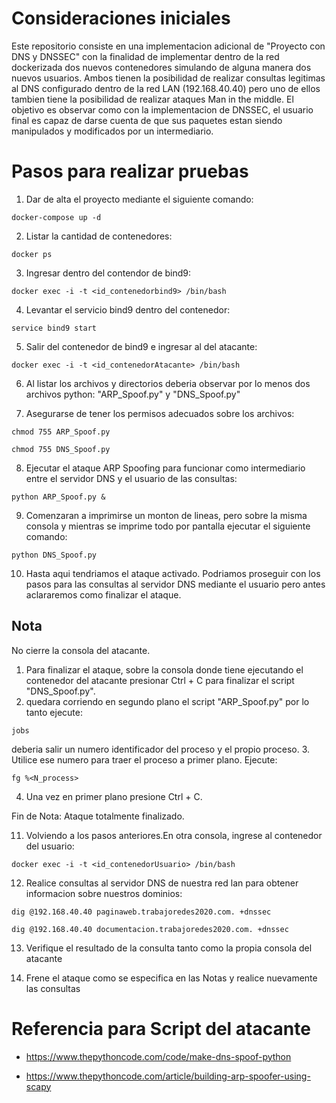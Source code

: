# Consideraciones iniciales

Este repositorio consiste en una implementacion adicional de "Proyecto con DNS y DNSSEC" con la finalidad de implementar dentro de la red dockerizada dos nuevos contenedores
simulando de alguna manera dos nuevos usuarios. Ambos tienen la posibilidad de realizar consultas legitimas al DNS configurado dentro de la red LAN (192.168.40.40) pero uno de ellos
tambien tiene la posibilidad de realizar ataques Man in the middle. El objetivo es observar como con la implementacion de DNSSEC, el usuario final es capaz de darse cuenta de que sus paquetes
estan siendo manipulados y modificados por un intermediario.

# Pasos para realizar pruebas

1. Dar de alta el proyecto mediante el siguiente comando: 

~~~
docker-compose up -d
~~~

2. Listar la cantidad de contenedores:

~~~
docker ps
~~~

3. Ingresar dentro del contendor de bind9:

~~~
docker exec -i -t <id_contenedorbind9> /bin/bash
~~~

4. Levantar el servicio bind9 dentro del contenedor:

~~~
service bind9 start
~~~

5. Salir del contenedor de bind9 e ingresar al del atacante:

~~~
docker exec -i -t <id_contenedorAtacante> /bin/bash
~~~

6. Al listar los archivos y directorios deberia observar por lo menos dos archivos python: "ARP_Spoof.py" y "DNS_Spoof.py"

7. Asegurarse de tener los permisos adecuados sobre los archivos:

~~~
chmod 755 ARP_Spoof.py

chmod 755 DNS_Spoof.py
~~~

8. Ejecutar el ataque ARP Spoofing para funcionar como intermediario entre el servidor DNS y el usuario de las consultas:
~~~
python ARP_Spoof.py &
~~~
9. Comenzaran a imprimirse un monton de lineas, pero sobre la misma consola y mientras se imprime todo por pantalla ejecutar el siguiente comando:
~~~
python DNS_Spoof.py
~~~
10. Hasta aqui tendriamos el ataque activado. Podriamos proseguir con los pasos para las consultas al servidor DNS mediante el usuario pero antes aclararemos como finalizar el ataque.

## Nota
No cierre la consola del atacante.
1. Para finalizar el ataque, sobre la consola donde tiene ejecutando el contenedor del atacante presionar Ctrl + C para finalizar el script "DNS_Spoof.py".
2. quedara corriendo en segundo plano el script "ARP_Spoof.py" por lo tanto ejecute:
~~~
jobs
~~~
deberia salir un numero identificador del proceso y el propio proceso.
3. Utilice ese numero para traer el proceso a primer plano. Ejecute:
~~~
fg %<N_process>
~~~
4. Una vez en primer plano presione Ctrl + C. 

Fin de Nota: Ataque totalmente finalizado.

11. Volviendo a los pasos anteriores.En otra consola, ingrese al contenedor del usuario:
~~~
docker exec -i -t <id_contenedorUsuario> /bin/bash
~~~

12. Realice consultas al servidor DNS de nuestra red lan para obtener informacion sobre nuestros dominios:
~~~
dig @192.168.40.40 paginaweb.trabajoredes2020.com. +dnssec

dig @192.168.40.40 documentacion.trabajoredes2020.com. +dnssec
~~~
13. Verifique el resultado de la consulta tanto como la propia consola del atacante

14. Frene el ataque como se especifica en las Notas y realice nuevamente las consultas

# Referencia para Script del atacante

* https://www.thepythoncode.com/code/make-dns-spoof-python

* https://www.thepythoncode.com/article/building-arp-spoofer-using-scapy

